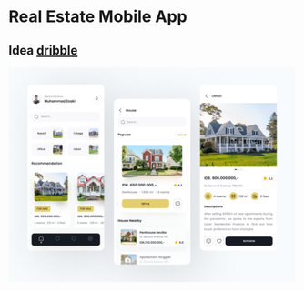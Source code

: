 # Real Estate Mobile App

## Idea [dribble](https://dribbble.com/shots/16805313-Real-Estate-App)

![Real Estate App UI!](/idea.png "Real Estate App UI Idea")

